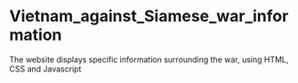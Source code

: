 # Vietnam_against_Siamese_war_information
The website displays specific information surrounding the war, using HTML, CSS and Javascript
